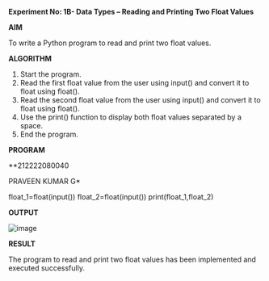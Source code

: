 **Experiment No: 1B- Data Types – Reading and Printing Two Float Values**

**AIM**

To write a Python program to read and print two float values.

**ALGORITHM** 
1. Start the program.
2. Read the first float value from the user using input() and convert it to float using float().
3. Read the second float value from the user using input() and convert it to float using float().
4. Use the print() function to display both float values separated by a space.
5.  End the program.

**PROGRAM**

**212222080040

PRAVEEN KUMAR G*

float_1=float(input())
float_2=float(input())
print(float_1,float_2)







**OUTPUT**

 ![image](https://github.com/user-attachments/assets/53ece4bf-6b41-4be2-961e-d57e3158a318)


**RESULT**

The program to read and print two float values has been implemented and executed successfully.
